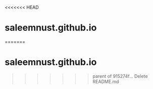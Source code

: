 <<<<<<< HEAD
# saleemnust.github.io
=======
# saleemnust.github.io
>>>>>>> parent of 915274f... Delete README.md
